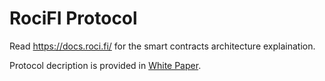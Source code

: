 # RociFI Protocol

Read https://docs.roci.fi/ for the smart contracts architecture explaination.

Protocol decription is provided in [White Paper](https://github.com/RociFi/docs/blob/main/RociFi_Protocol_Whitepaper_June_2022.pdf).
